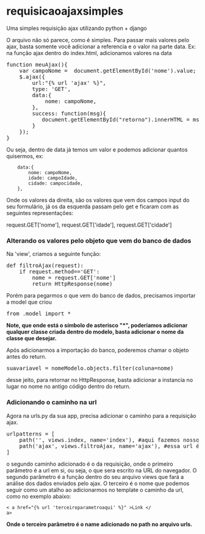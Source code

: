 # requisicaoajaxsimples
Uma simples requisição ajax utilizando python + django 

O arquivo não só parece, como é simples. 
Para passar mais valores pelo ajax, basta somente você adicionar a referencia e o valor na parte data.
Ex:
na função ajax dentro do index.html, adicionamos valores na data

<pre>function meuAjax(){
    var campoNome =  document.getElementById('nome').value;
    $.ajax({
        url:"{% url 'ajax' %}",
        type: 'GET',
        data:{
            nome: campoNome,
        },
        success: function(msg){
           document.getElementById("retorno").innerHTML = msg;
        }
    });
}
</pre>

Ou seja, dentro de data já temos um valor e podemos adicionar quantos quisermos, ex:

        data:{
            nome: campoNome,
            idade: campoIdade,
            cidade: campocidade,
        },
Onde os valores da direita, são os valores que vem dos campos input do seu formulário, já os da esquerda passam pelo get e ficaram com as seguintes representações:

request.GET['nome'],
request.GET['idade'],
request.GET['cidade']

<h3>Alterando os valores pelo objeto que vem do banco de dados</h3>

Na 'view', criamos a seguinte função:
<pre>
def filtroAjax(request):
    if request.method=='GET':
        nome = request.GET['nome']
        return HttpResponse(nome)
</pre>

Porém para pegarmos o que vem do banco de dados, precisamos importar a model que criou
<pre>from .model import *</pre>
<strong>Note, que onde está o símbolo de asterisco "*", poderíamos adicionar qualquer classe criada dentro do modelo, basta adicionar o nome da classe que desejar.</strong>

Após adicionarmos a importação do banco, poderemos chamar o objeto antes do return.

<pre>suavariavel = nomeModelo.objects.filter(coluna=nome)</pre>

desse jeito, para retornar no HttpResponse, basta adicionar a instancia no lugar  no nome no antigo código dentro do return.

<h3>Adicionando o caminho na url</h3>
Agora na urls.py da sua app, precisa adicionar o caminho para a requisição ajax.

<pre>urlpatterns = [
    path('', views.index, name='index'), #aqui fazemos nosso apontamento raíz para nosso index na view do appAjax.
    path('ajax', views.filtroAjax, name='ajax'), #essa url é responsável por receber os valores do ajax
]
</pre>

o segundo caminho adicionado é o da requisição, onde o primeiro parâmetro é a url em si, ou seja, o que sera escrito na URL do navegador.
O segundo parâmetro é a função dentro do seu arquivo views que fará a análise dos dados enviados pelo ajax.
O terceiro é o nome que podemos seguir como um atalho ao adicionarmos no template o caminho da url, como no exemplo abaixo:

<code>< a href="{% url 'terceiroparametroaqui' %}" >Link </ a></code>

<strong>Onde o terceiro parâmetro é o name adicionado no path no arquivo urls.</strong>
